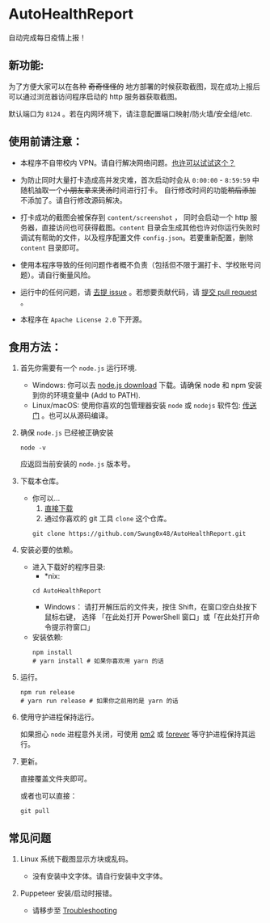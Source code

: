 # AutoHealthReport

自动完成每日疫情上报！

## 新功能:

为了方便大家可以在各种 ~~奇奇怪怪的~~ 地方部署的时候获取截图，现在成功上报后可以通过浏览器访问程序启动的 http 服务器获取截图。

默认端口为 `8124` 。若在内网环境下，请注意配置端口映射/防火墙/安全组/etc.

## 使用前请注意：

- 本程序不自带校内 VPN。请自行解决网络问题。[也许可以试试这个？](https://github.com/Swung0x48/docker-easyconnect)

- 为防止同时大量打卡造成高并发灾难，首次启动时会从 `0:00:00` - `8:59:59` 中随机抽取一个~~小朋友拿来煲汤~~时间进行打卡。 自行修改时间的功能~~稍后添加~~ 不添加了。请自行修改源码解决。

- 打卡成功的截图会被保存到 `content/screenshot` ， 同时会启动一个 http 服务器，直接访问也可获得截图。`content` 目录会生成其他也许对你运行失败时调试有帮助的文件，以及程序配置文件 `config.json`。若要重新配置，删除 `content` 目录即可。

- 使用本程序导致的任何问题作者概不负责（包括但不限于漏打卡、学校账号问题）。请自行衡量风险。

- 运行中的任何问题，请 [去提 issue](https://github.com/Swung0x48/AutoHealthReport/issues) 。若想要贡献代码，请 [提交 pull request](https://github.com/Swung0x48/AutoHealthReport/pulls) 。

- 本程序在 `Apache License 2.0` 下开源。

## 食用方法：

1. 首先你需要有一个 `node.js` 运行环境.
    - Windows: 你可以去 [node.js download](http://nodejs.cn/download/) 下载。请确保 node 和 npm 安装到你的环境变量中 (Add to PATH).
    - Linux/macOS: 使用你喜欢的包管理器安装 `node` 或 `nodejs` 软件包: [传送门](https://nodejs.org/zh-cn/download/package-manager/) 。也可以从源码编译。

1. 确保 `node.js` 已经被正确安装
    ```
    node -v
    ```
    应返回当前安装的 `node.js` 版本号。

1. 下载本仓库。
    - 你可以...
        1. [直接下载](https://github.com/Swung0x48/AutoHealthReport/archive/master.zip)
        2. 通过你喜欢的 git 工具 `clone` 这个仓库。
        ```
        git clone https://github.com/Swung0x48/AutoHealthReport.git
        ```
1. 安装必要的依赖。
    - 进入下载好的程序目录:
        - *nix:
        ```
        cd AutoHealthReport
        ```
        - Windows：
        请打开解压后的文件夹，按住 Shift，在窗口空白处按下鼠标右键， 选择 「在此处打开 PowerShell 窗口」或「在此处打开命令提示符窗口」
    - 安装依赖:
        ``` 
        npm install
        # yarn install # 如果你喜欢用 yarn 的话
        ```

1. 运行。
    ```
    npm run release
    # yarn run release # 如果你之前用的是 yarn 的话
    ```
   
1. 使用守护进程保持运行。

    如果担心 `node` 进程意外关闭，可使用 [pm2](https://www.npmjs.com/package/pm2) 或 [forever](https://www.npmjs.com/package/forever) 等守护进程保持其运行。
    
1. 更新。

    直接覆盖文件夹即可。
    
    或者也可以直接：
    ```
   git pull
    ```
   
## 常见问题

1. Linux 系统下截图显示方块或乱码。
    - 没有安装中文字体。请自行安装中文字体。
    
1. Puppeteer 安装/启动时报错。
    - 请移步至 [Troubleshooting](https://github.com/puppeteer/puppeteer/blob/main/docs/troubleshooting.md)